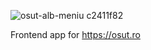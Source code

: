 ![osut-alb-meniu c2411f82](https://user-images.githubusercontent.com/1462636/109428791-4cfae880-7a01-11eb-863c-354fb29d970c.png)

Frontend app for https://osut.ro<br />
</hr>
